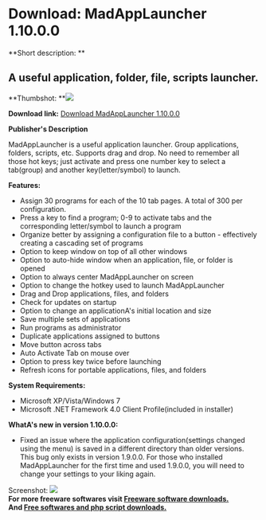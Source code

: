 # Download: MadAppLauncher 1.10.0.0

**Short description: **

## A useful application, folder, file, scripts launcher.

  
**Thumbshot: **![](http://www.freewarefiles.com/screenshot/madapplnchr_md.jpg)   
  
**Download link:** [Download MadAppLauncher 1.10.0.0](http://freesoftwares.boysofts.com/MadAppLauncher_program_62916.html)  
  

**Publisher's Description**  
  

MadAppLauncher is a useful application launcher. Group applications, folders,
scripts, etc. Supports drag and drop. No need to remember all those hot keys;
just activate and press one number key to select a tab(group) and another
key(letter/symbol) to launch.

**Features:**

  * Assign 30 programs for each of the 10 tab pages. A total of 300 per configuration. 
  * Press a key to find a program; 0-9 to activate tabs and the corresponding letter/symbol to launch a program 
  * Organize better by assigning a configuration file to a button - effectively creating a cascading set of programs 
  * Option to keep window on top of all other windows 
  * Option to auto-hide window when an application, file, or folder is opened 
  * Option to always center MadAppLauncher on screen 
  * Option to change the hotkey used to launch MadAppLauncher 
  * Drag and Drop applications, files, and folders 
  * Check for updates on startup 
  * Option to change an applicationA's initial location and size 
  * Save multiple sets of applications 
  * Run programs as administrator 
  * Duplicate applications assigned to buttons 
  * Move button across tabs 
  * Auto Activate Tab on mouse over 
  * Option to press key twice before launching 
  * Refresh icons for portable applications, files, and folders 

**System Requirements:**

  * Microsoft XP/Vista/Windows 7 
  * Microsoft .NET Framework 4.0 Client Profile(included in installer) 

**WhatA's new in version 1.10.0.0:**

  * Fixed an issue where the application configuration(settings changed using the menu) is saved in a different directory than older versions. This bug only exists in version 1.9.0.0. For those who installed MadAppLauncher for the first time and used 1.9.0.0, you will need to change your settings to your liking again. 

  
  
Screenshot: ![](http://www.freewarefiles.com/screenshot/madapplnchr.jpg)  
**For more freeware softwares visit [Freeware software downloads.](http://freesoftwares.boysofts.com/)**   
**And [Free softwares and php script downloads.](http://www.boysofts.com/)**


